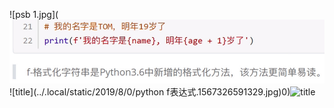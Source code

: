 ![psb 1.jpg](![title](https://raw.githubusercontent.com/XJZ-0707/imge/master/gitnote/2019/09/01/python%20f%E8%A1%A8%E8%BE%BE%E5%BC%8F-1567326572332.jpg)![title](../.local/static/2019/8/0/python f表达式.1567326591329.jpg)0)![title](https://i.loli.net/2019/09/01/Zd65kM8IWHSxNPm.jpg)